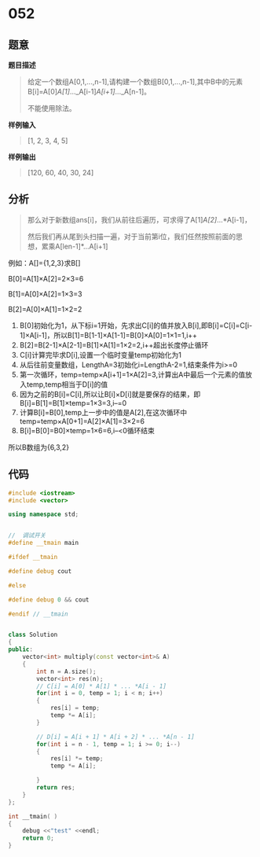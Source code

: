 # 052

## 题意

**题目描述**

> 给定一个数组A\[0,1,...,n-1\],请构建一个数组B\[0,1,...,n-1\],其中B中的元素B\[i\]=A\[0\]_A\[1\]_..._A\[i-1\]_A\[i+1\]_..._A\[n-1\]。
>
> 不能使用除法。

**样例输入**

> \[1, 2, 3, 4, 5\]

**样例输出**

> \[120, 60, 40, 30, 24\]

## 分析

> 那么对于新数组ans\[i\]，我们从前往后遍历，可求得了A\[1\]_A\[2\]_...\*A\[i-1\]，
>
> 然后我们再从尾到头扫描一遍，对于当前第i位，我们任然按照前面的思想，累乘A\[len-1\]\*...A\[i+1\]

例如：A\[\]={1,2,3}求B\[\]

B\[0\]=A\[1\]×A\[2\]=2×3=6

B\[1\]=A\[0\]×A\[2\]=1×3=3

B\[2\]=A\[0\]×A\[1\]=1×2=2

1. B\[0\]初始化为1，从下标i=1开始，先求出C\[i\]的值并放入B\[i\],即B\[i\]=C\[i\]=C\[i-1\]×A\[i-1\]，所以B\[1\]=B\[1-1\]×A\[1-1\]=B\[0\]×A\[0\]=1×1=1,i++
2. B\[2\]=B\[2-1\]×A\[2-1\]=B\[1\]×A\[1\]=1×2=2,i++超出长度停止循环
3. C\[i\]计算完毕求D\[i\],设置一个临时变量temp初始化为1
4. 从后往前变量数组，LengthA=3初始化i=LengthA-2=1,结束条件为i&gt;=0
5. 第一次循环，temp=temp×A\[i+1\]=1×A\[2\]=3,计算出A中最后一个元素的值放入temp,temp相当于D\[i\]的值
6. 因为之前的B\[i\]=C\[i\],所以让B\[i\]×D\[i\]就是要保存的结果，即B\[i\]=B\[1\]=B\[1\]×temp=1×3=3,i–=0
7. 计算B\[i\]=B\[0\],temp上一步中的值是A\[2\],在这次循环中temp=temp×A\[0+1\]=A\[2\]×A\[1\]=3×2=6
8. B\[i\]=B\[0\]=B0\]×temp=1×6=6,i–&lt;0循环结束

所以B数组为{6,3,2}

## 代码

```cpp
#include <iostream>
#include <vector>

using namespace std;


//  调试开关
#define __tmain main

#ifdef __tmain

#define debug cout

#else

#define debug 0 && cout

#endif // __tmain


class Solution
{
public:
    vector<int> multiply(const vector<int>& A)
    {
        int n = A.size();
        vector<int> res(n);
        // C[i] = A[0] * A[1] * ... *A[i - 1]
        for(int i = 0, temp = 1; i < n; i++)
        {
            res[i] = temp;
            temp *= A[i];
        }

        // D[i] = A[i + 1] * A[i + 2] * ... *A[n - 1]
        for(int i = n - 1, temp = 1; i >= 0; i--)
        {
            res[i] *= temp;
            temp *= A[i];

        }
        return res;
    }
};

int __tmain( )
{
    debug <<"test" <<endl;
    return 0;
}
```

